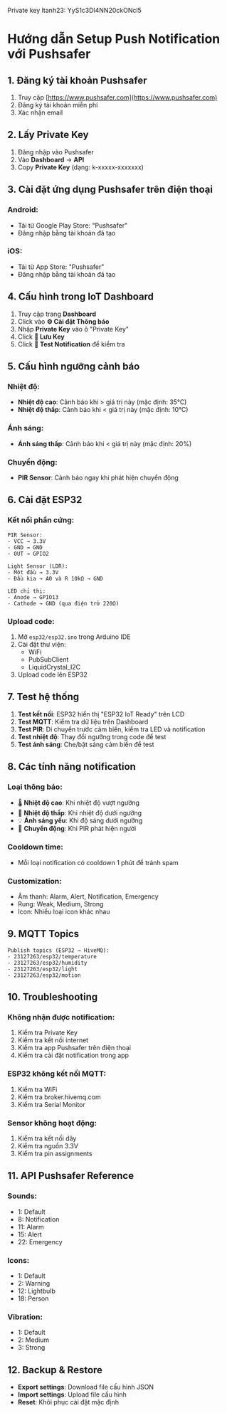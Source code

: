 Private key ltanh23: YyS1c3Dl4NN20ckONcl5
# Hướng dẫn Setup Push Notification với Pushsafer

## 1. Đăng ký tài khoản Pushsafer

1. Truy cập [https://www.pushsafer.com](https://www.pushsafer.com)
2. Đăng ký tài khoản miễn phí
3. Xác nhận email

## 2. Lấy Private Key

1. Đăng nhập vào Pushsafer
2. Vào **Dashboard** → **API**
3. Copy **Private Key** (dạng: k-xxxxx-xxxxxxx)

## 3. Cài đặt ứng dụng Pushsafer trên điện thoại

### Android:
- Tải từ Google Play Store: "Pushsafer"
- Đăng nhập bằng tài khoản đã tạo

### iOS:
- Tải từ App Store: "Pushsafer"
- Đăng nhập bằng tài khoản đã tạo

## 4. Cấu hình trong IoT Dashboard

1. Truy cập trang **Dashboard**
2. Click vào **⚙️ Cài đặt Thông báo**
3. Nhập **Private Key** vào ô "Private Key"
4. Click **💾 Lưu Key**
5. Click **🔔 Test Notification** để kiểm tra

## 5. Cấu hình ngưỡng cảnh báo

### Nhiệt độ:
- **Nhiệt độ cao**: Cảnh báo khi > giá trị này (mặc định: 35°C)
- **Nhiệt độ thấp**: Cảnh báo khi < giá trị này (mặc định: 10°C)

### Ánh sáng:
- **Ánh sáng thấp**: Cảnh báo khi < giá trị này (mặc định: 20%)

### Chuyển động:
- **PIR Sensor**: Cảnh báo ngay khi phát hiện chuyển động

## 6. Cài đặt ESP32

### Kết nối phần cứng:
```
PIR Sensor:
- VCC → 3.3V
- GND → GND  
- OUT → GPIO2

Light Sensor (LDR):
- Một đầu → 3.3V
- Đầu kia → A0 và R 10kΩ → GND

LED chỉ thị:
- Anode → GPIO13
- Cathode → GND (qua điện trở 220Ω)
```

### Upload code:
1. Mở `esp32/esp32.ino` trong Arduino IDE
2. Cài đặt thư viện:
   - WiFi
   - PubSubClient
   - LiquidCrystal_I2C
3. Upload code lên ESP32

## 7. Test hệ thống

1. **Test kết nối**: ESP32 hiển thị "ESP32 IoT Ready" trên LCD
2. **Test MQTT**: Kiểm tra dữ liệu trên Dashboard
3. **Test PIR**: Di chuyển trước cảm biến, kiểm tra LED và notification
4. **Test nhiệt độ**: Thay đổi ngưỡng trong code để test
5. **Test ánh sáng**: Che/bật sáng cảm biến để test

## 8. Các tính năng notification

### Loại thông báo:
- 🌡️ **Nhiệt độ cao**: Khi nhiệt độ vượt ngưỡng
- 🧊 **Nhiệt độ thấp**: Khi nhiệt độ dưới ngưỡng  
- 💡 **Ánh sáng yếu**: Khi độ sáng dưới ngưỡng
- 🚨 **Chuyển động**: Khi PIR phát hiện người

### Cooldown time:
- Mỗi loại notification có cooldown 1 phút để tránh spam

### Customization:
- Âm thanh: Alarm, Alert, Notification, Emergency
- Rung: Weak, Medium, Strong
- Icon: Nhiều loại icon khác nhau

## 9. MQTT Topics

```
Publish topics (ESP32 → HiveMQ):
- 23127263/esp32/temperature
- 23127263/esp32/humidity  
- 23127263/esp32/light
- 23127263/esp32/motion
```

## 10. Troubleshooting

### Không nhận được notification:
1. Kiểm tra Private Key
2. Kiểm tra kết nối internet
3. Kiểm tra app Pushsafer trên điện thoại
4. Kiểm tra cài đặt notification trong app

### ESP32 không kết nối MQTT:
1. Kiểm tra WiFi
2. Kiểm tra broker.hivemq.com
3. Kiểm tra Serial Monitor

### Sensor không hoạt động:
1. Kiểm tra kết nối dây
2. Kiểm tra nguồn 3.3V
3. Kiểm tra pin assignments

## 11. API Pushsafer Reference

### Sounds:
- 1: Default
- 8: Notification  
- 11: Alarm
- 15: Alert
- 22: Emergency

### Icons:
- 1: Default
- 2: Warning
- 12: Lightbulb
- 18: Person

### Vibration:
- 1: Default
- 2: Medium
- 3: Strong

## 12. Backup & Restore

- **Export settings**: Download file cấu hình JSON
- **Import settings**: Upload file cấu hình  
- **Reset**: Khôi phục cài đặt mặc định
